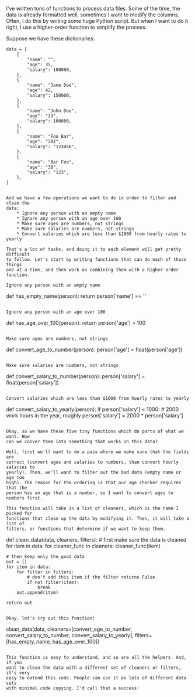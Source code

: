 I've written tons of functions to process data files. Some of the time, the
data is already formatted well, sometimes I want to modify the columns.
Often, I do this by writing some huge Python script. But when I want to do it
right, I use a higher-order function to simplify the process.

Suppose we have these dictionaries:

```
data = [
    {
        "name": "",
        "age": 35,
        "salary": 100000,
    },
    {
        "name": "Jane Doe",
        "age": 42,
        "salary": 150000,
    },
    {
        "name": "John Doe",
        "age": "23",
        "salary": 100000,
    },
    {
        "name": "Foo Bar",
        "age": "302",
        "salary": "123456",
    },
    {
        "name": "Bar Foo",
        "age": "30",
        "salary": "123",
    },
]


And we have a few operations we want to do in order to filter and clean the
data:
    * Ignore any person with an empty name
    * Ignore any person with an age over 100
    * Make sure ages are numbers, not strings
    * Make sure salaries are numbers, not strings
    * Convert salaries which are less than $1000 from hourly rates to yearly

That's a lot of tasks, and doing it to each element will get pretty difficult
to follow. Let's start by writing functions that can do each of those things
one at a time, and then work on combining them with a higher-order function.

Ignore any person with an empty name
```
def has_empty_name(person):
    return person['name'] == ''
```{{execute}}

Ignore any person with an age over 100
```
def has_age_over_100(person):
    return person['age'] > 100
```{{execute}}

Make sure ages are numbers, not strings
```
def convert_age_to_number(person):
    person['age'] = float(person['age'])
```{{execute}}

Make sure salaries are numbers, not strings
```
def convert_salary_to_number(person):
    person['salary'] = float(person['salary'])
```{{execute}}

Convert salaries which are less than $1000 from hourly rates to yearly
```
def convert_salary_to_yearly(person):
    if person['salary'] < 1000:
        # 2000 work hours in the year, roughly
        person['salary'] = 2000 * person['salary']
```{{execute}}

Okay, so we have these five tiny functions which do parts of what we want. How
can we conver them into something that works on this data?

Well, first we'll want to do a pass where we make sure that the fields are
correct (convert ages and salaries to numbers, than convert hourly salaries to
yearly). Then, we'll want to filter out the bad data (empty name or age too
high). The reason for the ordering is that our age checker requires that the
person has an age that is a number, so I want to convert ages to numbers first.

This function will take in a list of cleaners, which is the name I picked for
functions that clean up the data by modifying it. Then, it will take a list of
filters, or functions that determine if we want to keep them.

```
def clean_data(data, cleaners, filters):
    # first make sure the data is cleaned
    for item in data:
        for cleaner_func in cleaners:
            cleaner_func(item)

    # then keep only the good data
    out = []
    for item in data:
        for filter in filters:
            # don't add this item if the filter returns False
            if not filter(item):
                break
        out.append(item)

    return out
```{{execute}}

Okay, let's try out this function!

```
clean_data(data,
    cleaners=[convert_age_to_number, convert_salary_to_number, convert_salary_to_yearly],
    filters=[has_empty_name, has_age_over_100])
```{{execute}}

This function is easy to understand, and so are all the helpers. And, if you
want to clean the data with a different set of cleaners or filters, it's very
easy to extend this code. People can use it on lots of different data sets
with minimal code copying. I'd call that a success!
